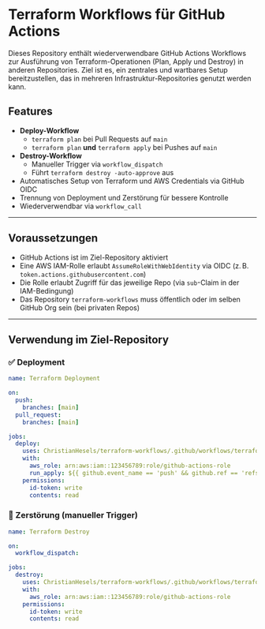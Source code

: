 # Terraform Workflows für GitHub Actions

Dieses Repository enthält wiederverwendbare GitHub Actions Workflows zur Ausführung von Terraform-Operationen (Plan, Apply und Destroy) in anderen Repositories. Ziel ist es, ein zentrales und wartbares Setup bereitzustellen, das in mehreren Infrastruktur-Repositories genutzt werden kann.

## Features

- **Deploy-Workflow**
  - `terraform plan` bei Pull Requests auf `main`
  - `terraform plan` **und** `terraform apply` bei Pushes auf `main`
- **Destroy-Workflow**
  - Manueller Trigger via `workflow_dispatch`
  - Führt `terraform destroy -auto-approve` aus
- Automatisches Setup von Terraform und AWS Credentials via GitHub OIDC
- Trennung von Deployment und Zerstörung für bessere Kontrolle
- Wiederverwendbar via `workflow_call`

---

## Voraussetzungen

- GitHub Actions ist im Ziel-Repository aktiviert
- Eine AWS IAM-Rolle erlaubt `AssumeRoleWithWebIdentity` via OIDC (z. B. `token.actions.githubusercontent.com`)
- Die Rolle erlaubt Zugriff für das jeweilige Repo (via `sub`-Claim in der IAM-Bedingung)
- Das Repository `terraform-workflows` muss öffentlich oder im selben GitHub Org sein (bei privaten Repos)

---

## Verwendung im Ziel-Repository

### ✅ Deployment

```yaml
name: Terraform Deployment

on:
  push:
    branches: [main]
  pull_request:
    branches: [main]

jobs:
  deploy:
    uses: ChristianHesels/terraform-workflows/.github/workflows/terraform-deploy.yml@main
    with:
      aws_role: arn:aws:iam::123456789:role/github-actions-role
      run_apply: ${{ github.event_name == 'push' && github.ref == 'refs/heads/main' }}
    permissions:
      id-token: write
      contents: read
```

### 🧨 Zerstörung (manueller Trigger)

```yaml
name: Terraform Destroy

on:
  workflow_dispatch:

jobs:
  destroy:
    uses: ChristianHesels/terraform-workflows/.github/workflows/terraform-destroy.yml@main
    with:
      aws_role: arn:aws:iam::123456789:role/github-actions-role
    permissions:
      id-token: write
      contents: read
```
